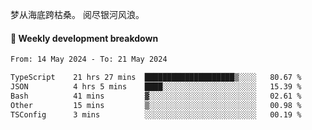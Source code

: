 梦从海底跨枯桑。
阅尽银河风浪。


#### 📝 Weekly development breakdown

<!--START_SECTION:waka-->

```txt
From: 14 May 2024 - To: 21 May 2024

TypeScript    21 hrs 27 mins  ████████████████████▒░░░░   80.67 %
JSON          4 hrs 5 mins    ████░░░░░░░░░░░░░░░░░░░░░   15.39 %
Bash          41 mins         ▓░░░░░░░░░░░░░░░░░░░░░░░░   02.61 %
Other         15 mins         ▒░░░░░░░░░░░░░░░░░░░░░░░░   00.98 %
TSConfig      3 mins          ░░░░░░░░░░░░░░░░░░░░░░░░░   00.19 %
```

<!--END_SECTION:waka-->



